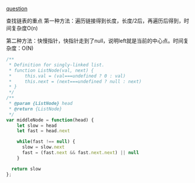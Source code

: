[question](https://leetcode.com/problems/middle-of-the-linked-list)

查找链表的重点
第一种方法：遍历链接得到长度，长度/2后，再遍历后得到，时间复杂度O(n)

第二种方法：快慢指针，快指针走到了null，说明left就是当前的中心点。时间复杂度：O(N)
```js
/**
 * Definition for singly-linked list.
 * function ListNode(val, next) {
 *     this.val = (val===undefined ? 0 : val)
 *     this.next = (next===undefined ? null : next)
 * }
 */
/**
 * @param {ListNode} head
 * @return {ListNode}
 */
var middleNode = function(head) {
    let slow = head
    let fast = head.next

    while(fast !== null) {
      slow = slow.next
      fast = (fast.next && fast.next.next) || null
    }

  return slow
};
```

